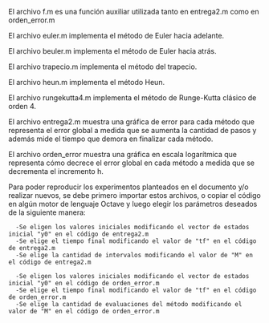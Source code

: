 El archivo f.m es una función auxiliar utilizada tanto en entrega2.m como en orden_error.m

El archivo euler.m implementa el método de Euler hacia adelante.

El archivo beuler.m implementa el método de Euler hacia atrás.

El archivo trapecio.m implementa el método del trapecio.

El archivo heun.m implementa el método Heun.

El archivo rungekutta4.m implementa el método de Runge-Kutta clásico de orden 4.

El archivo entrega2.m muestra una gráfica de error para cada método que representa el error global a medida que se aumenta la cantidad de pasos y además mide el tiempo que demora en finalizar cada método.

El archivo orden_error muestra una gráfica en escala logarítmica que representa cómo decrece el error global en cada método a medida que se decrementa el incremento h.

Para poder reproducir los experimentos planteados en el documento y/o realizar nuevos, se debe primero importar estos archivos, o copiar el código en algún motor de lenguaje Octave y luego elegir los parámetros deseados de la siguiente manera:

      -Se eligen los valores iniciales modificando el vector de estados inicial "y0" en el código de entrega2.m
      -Se elige el tiempo final modificando el valor de "tf" en el código de entrega2.m
      -Se elige la cantidad de intervalos modificando el valor de "M" en el código de entrega2.m
      
      -Se eligen los valores iniciales modificando el vector de estados inicial "y0" en el código de orden_error.m
      -Se elige el tiempo final modificando el valor de "tf" en el código de orden_error.m
      -Se elige la cantidad de evaluaciones del método modificando el valor de "M" en el código de orden_error.m
 
